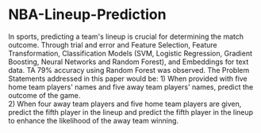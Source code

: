 # NBA-Lineup-Prediction
In sports, predicting a team's lineup is crucial for determining the match outcome. Through trial and error and Feature Selection, Feature Transformation, Classification Models (SVM, Logistic Regression, Gradient Boosting, Neural Networks and Random Forest), and Embeddings for text data. TA 79% accuracy using Random Forest was observed. The Problem Statements addressed in this paper would be: 
        1) When provided with five home team players' names and five away team players' names, predict the outcome of the game.<br>
        2) When four away team players and five home team players are given, predict the fifth player in the lineup and predict the fifth player in the lineup to enhance the likelihood of the away team winning.
